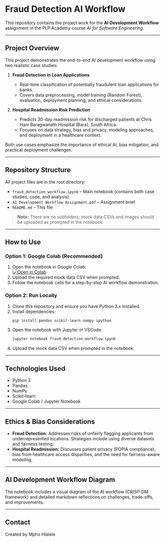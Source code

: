 # Fraud Detection AI Workflow

This repository contains the project work for the **AI Development Workflow** assignment in the PLP Academy course *AI for Software Engineering*.

---

## Project Overview

This project demonstrates the end-to-end AI development workflow using two realistic case studies:

1. **Fraud Detection in Loan Applications**  
   - Real-time classification of potentially fraudulent loan applications for banks.
   - Covers data preprocessing, model training (Random Forest), evaluation, deployment planning, and ethical considerations.

2. **Hospital Readmission Risk Prediction**  
   - Predicts 30-day readmission risk for discharged patients at Chris Hani Baragwanath Hospital (Bara), South Africa.
   - Focuses on data strategy, bias and privacy, modeling approaches, and deployment in a healthcare context.

Both use cases emphasize the importance of ethical AI, bias mitigation, and practical deployment challenges.

---

## Repository Structure

All project files are in the root directory:

- `fraud_detection_workflow.ipynb` – Main notebook (contains both case studies, code, and analysis)
- `AI Development Workflow Assignment.pdf` – Assignment brief
- `README.md` – This file

> **Note:** There are no subfolders; mock data CSVs and images should be uploaded as prompted in the notebook.

---

## How to Use

### Option 1: Google Colab (Recommended)

1. Open the notebook in Google Colab:  
   [![Open in Colab](https://colab.research.google.com/assets/colab-badge.svg)](https://github.com/Mphohlalele90/fraud-detection-ai-workflow/blob/main/fraud_detection_workflow.ipynb)
2. Upload the required mock data CSV when prompted.
3. Follow the notebook cells for a step-by-step AI workflow demonstration.

### Option 2: Run Locally

1. Clone this repository and ensure you have Python 3.x installed.
2. Install dependencies:
   ```bash
   pip install pandas scikit-learn numpy ipython
   ```
3. Open the notebook with Jupyter or VSCode:
   ```bash
   jupyter notebook fraud_detection_workflow.ipynb
   ```
4. Upload the mock data CSV when prompted in the notebook.

---

## Technologies Used

- Python 3
- Pandas
- NumPy
- Scikit-learn
- Google Colab / Jupyter Notebook

---

## Ethics & Bias Considerations

- **Fraud Detection:** Addresses risks of unfairly flagging applicants from underrepresented locations. Strategies include using diverse datasets and fairness testing.
- **Hospital Readmission:** Discusses patient privacy (POPIA compliance), bias from healthcare access disparities, and the need for fairness-aware modeling.

---

## AI Development Workflow Diagram

The notebook includes a visual diagram of the AI workflow (CRISP-DM framework) and detailed markdown reflections on challenges, trade-offs, and improvements.

---

## Contact

Created by Mpho Hlalele
